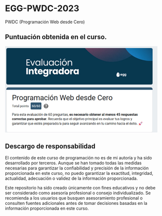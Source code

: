 # EGG-PWDC-2023
PWDC (Programación Web desde Cero)

## Puntuación obtenida en el curso.

![score](score.jpg)

<!-- ## Estrellas
[![Star History Chart](https://api.star-history.com/svg?repos=LoboGuardian/Egg&type=Date)](https://star-history.com/#LoboGuardian/Egg&Timeline)

## Colaboradores

-[![Rafael González](https://img.shields.io/badge/-@loboguardian-gray?style=for-the-badge&logoColor=white&labelColor=101010&logo=github)](https://github.com/loboguardian) -->

## Descargo de responsabilidad

El contenido de este curso de programación no es de mi autoría y ha sido desarrollado por terceros. Aunque se han tomado todas las medidas necesarias para garantizar la confiabilidad y precisión de la información proporcionada en este curso, no puedo garantizar la exactitud, integridad, actualidad, adecuación o validez de la información proporcionada.

Este repositorio ha sido creado únicamente con fines educativos y no debe ser considerado como asesoría profesional o consejo individualizado. Se recomienda a los usuarios que busquen asesoramiento profesional o consulten fuentes adicionales antes de tomar decisiones basadas en la información proporcionada en este curso.
